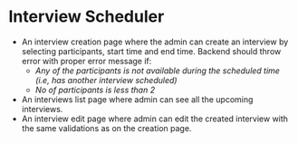 # Interview Scheduler
- An interview creation page where the admin can create an interview by selecting participants, start time and end time. Backend should throw error with proper error message if: 
    - *Any of the participants is not available during the scheduled time (i.e, has another interview scheduled)*
    - *No of participants is less than 2*
- An interviews list page where admin can see all the upcoming interviews.
- An interview edit page where admin can edit the created interview with the same validations as on the creation page.
